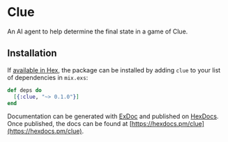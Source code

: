 # Clue

An AI agent to help determine the final state in a game of Clue.

## Installation

If [available in Hex](https://hex.pm/docs/publish), the package can be installed
by adding `clue` to your list of dependencies in `mix.exs`:

```elixir
def deps do
  [{:clue, "~> 0.1.0"}]
end
```

Documentation can be generated with [ExDoc](https://github.com/elixir-lang/ex_doc)
and published on [HexDocs](https://hexdocs.pm). Once published, the docs can
be found at [https://hexdocs.pm/clue](https://hexdocs.pm/clue).

